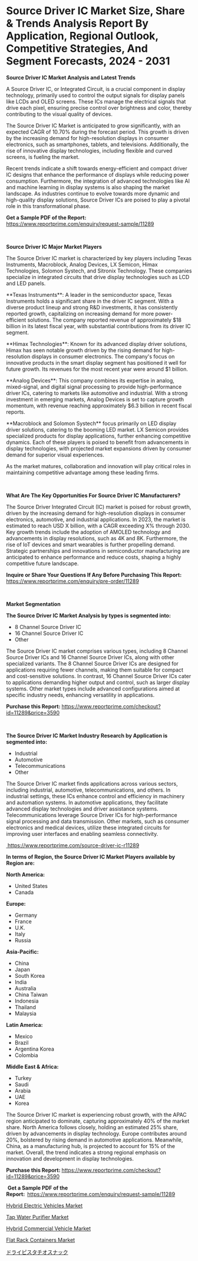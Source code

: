 <p><h1>Source Driver IC Market Size, Share & Trends Analysis Report By Application, Regional Outlook, Competitive Strategies, And Segment Forecasts, 2024 - 2031</h1></p><p><strong>Source Driver IC Market Analysis and Latest Trends</strong></p>
<p><p>A Source Driver IC, or Integrated Circuit, is a crucial component in display technology, primarily used to control the output signals for display panels like LCDs and OLED screens. These ICs manage the electrical signals that drive each pixel, ensuring precise control over brightness and color, thereby contributing to the visual quality of devices.</p><p>The Source Driver IC Market is anticipated to grow significantly, with an expected CAGR of 10.70% during the forecast period. This growth is driven by the increasing demand for high-resolution displays in consumer electronics, such as smartphones, tablets, and televisions. Additionally, the rise of innovative display technologies, including flexible and curved screens, is fueling the market.</p><p>Recent trends indicate a shift towards energy-efficient and compact driver IC designs that enhance the performance of displays while reducing power consumption. Furthermore, the integration of advanced technologies like AI and machine learning in display systems is also shaping the market landscape. As industries continue to evolve towards more dynamic and high-quality display solutions, Source Driver ICs are poised to play a pivotal role in this transformational phase.</p></p>
<p><strong>Get a Sample PDF of the Report:&nbsp;</strong> <a href="https://www.reportprime.com/enquiry/request-sample/11289">https://www.reportprime.com/enquiry/request-sample/11289</a></p>
<p>&nbsp;</p>
<p><strong>Source Driver IC Major Market Players</strong></p>
<p><p>The Source Driver IC market is characterized by key players including Texas Instruments, Macroblock, Analog Devices, LX Semicon, Himax Technologies, Solomon Systech, and Sitronix Technology. These companies specialize in integrated circuits that drive display technologies such as LCD and LED panels.</p><p>**Texas Instruments**: A leader in the semiconductor space, Texas Instruments holds a significant share in the driver IC segment. With a diverse product lineup and strong R&D investments, it has consistently reported growth, capitalizing on increasing demand for more power-efficient solutions. The company reported revenue of approximately $18 billion in its latest fiscal year, with substantial contributions from its driver IC segment.</p><p>**Himax Technologies**: Known for its advanced display driver solutions, Himax has seen notable growth driven by the rising demand for high-resolution displays in consumer electronics. The company's focus on innovative products in the smart display segment has positioned it well for future growth. Its revenues for the most recent year were around $1 billion.</p><p>**Analog Devices**: This company combines its expertise in analog, mixed-signal, and digital signal processing to provide high-performance driver ICs, catering to markets like automotive and industrial. With a strong investment in emerging markets, Analog Devices is set to capture growth momentum, with revenue reaching approximately $6.3 billion in recent fiscal reports.</p><p>**Macroblock and Solomon Systech** focus primarily on LED display driver solutions, catering to the booming LED market. LX Semicon provides specialized products for display applications, further enhancing competitive dynamics. Each of these players is poised to benefit from advancements in display technologies, with projected market expansions driven by consumer demand for superior visual experiences. </p><p>As the market matures, collaboration and innovation will play critical roles in maintaining competitive advantage among these leading firms.</p></p>
<p>&nbsp;</p>
<p><strong>What Are The Key Opportunities For Source Driver IC Manufacturers?</strong></p>
<p><p>The Source Driver Integrated Circuit (IC) market is poised for robust growth, driven by the increasing demand for high-resolution displays in consumer electronics, automotive, and industrial applications. In 2023, the market is estimated to reach USD X billion, with a CAGR exceeding X% through 2030. Key growth trends include the adoption of AMOLED technology and advancements in display resolutions, such as 4K and 8K. Furthermore, the rise of IoT devices and smart wearables is further propelling demand. Strategic partnerships and innovations in semiconductor manufacturing are anticipated to enhance performance and reduce costs, shaping a highly competitive future landscape.</p></p>
<p><strong>Inquire or Share Your Questions If Any Before Purchasing This Report:</strong> <a href="https://www.reportprime.com/enquiry/pre-order/11289">https://www.reportprime.com/enquiry/pre-order/11289</a></p>
<p>&nbsp;</p>
<p><strong>Market Segmentation</strong></p>
<p><strong>The Source Driver IC Market Analysis by types is segmented into:</strong></p>
<p><ul><li>8 Channel Source Driver IC</li><li>16 Channel Source Driver IC</li><li>Other</li></ul></p>
<p><p>The Source Driver IC market comprises various types, including 8 Channel Source Driver ICs and 16 Channel Source Driver ICs, along with other specialized variants. The 8 Channel Source Driver ICs are designed for applications requiring fewer channels, making them suitable for compact and cost-sensitive solutions. In contrast, 16 Channel Source Driver ICs cater to applications demanding higher output and control, such as larger display systems. Other market types include advanced configurations aimed at specific industry needs, enhancing versatility in applications.</p></p>
<p><strong>Purchase this Report:&nbsp;</strong><a href="https://www.reportprime.com/checkout?id=11289&price=3590">https://www.reportprime.com/checkout?id=11289&price=3590</a></p>
<p>&nbsp;</p>
<p><strong>The Source Driver IC Market Industry Research by Application is segmented into:</strong></p>
<p><ul><li>Industrial</li><li>Automotive</li><li>Telecommunications</li><li>Other</li></ul></p>
<p><p>The Source Driver IC market finds applications across various sectors, including industrial, automotive, telecommunications, and others. In industrial settings, these ICs enhance control and efficiency in machinery and automation systems. In automotive applications, they facilitate advanced display technologies and driver assistance systems. Telecommunications leverage Source Driver ICs for high-performance signal processing and data transmission. Other markets, such as consumer electronics and medical devices, utilize these integrated circuits for improving user interfaces and enabling seamless connectivity.</p></p>
<p><a href="https://www.reportprime.com/source-driver-ic-r11289">&nbsp;https://www.reportprime.com/source-driver-ic-r11289</a></p>
<p><strong>In terms of Region, the Source Driver IC Market Players available by Region are:</strong></p>
<p>
    <p> <strong> North America: </strong>
        <ul>
            <li>United States</li>
            <li>Canada</li>
        </ul>
        </p> 
    <p> <strong> Europe: </strong>
        <ul>
            <li>Germany</li>
            <li>France</li>
            <li>U.K.</li>
            <li>Italy</li>
            <li>Russia</li>
        </ul>
        </p> 
    <p> <strong> Asia-Pacific: </strong>
        <ul>
            <li>China</li>
            <li>Japan</li>
            <li>South Korea</li>
            <li>India</li>
            <li>Australia</li>
            <li>China Taiwan</li>
            <li>Indonesia</li>
            <li>Thailand</li>
            <li>Malaysia</li>
        </ul>
        </p> 
    <p> <strong> Latin America: </strong>
        <ul>
            <li>Mexico</li>
            <li>Brazil</li>
            <li>Argentina Korea</li>
            <li>Colombia</li>
        </ul>
        </p> 
    <p> <strong> Middle East & Africa: </strong>
        <ul>
            <li>Turkey</li>
            <li>Saudi</li>
            <li>Arabia</li>
            <li>UAE</li>
            <li>Korea</li>
        </ul>
    </p>
    </p>
<p><p>The Source Driver IC market is experiencing robust growth, with the APAC region anticipated to dominate, capturing approximately 40% of the market share. North America follows closely, holding an estimated 25% share, driven by advancements in display technology. Europe contributes around 20%, bolstered by rising demand in automotive applications. Meanwhile, China, as a manufacturing hub, is projected to account for 15% of the market. Overall, the trend indicates a strong regional emphasis on innovation and development in display technologies.</p></p>
<p><strong>Purchase this Report: </strong><a href="https://www.reportprime.com/checkout?id=11289&price=3590">https://www.reportprime.com/checkout?id=11289&price=3590</a></p>
<p>&nbsp;<strong>Get a Sample PDF of the Report:&nbsp;&nbsp;</strong><a href="https://www.reportprime.com/enquiry/request-sample/11289">https://www.reportprime.com/enquiry/request-sample/11289</a></p>
<p><strong></strong></p>
<p><p><a href="https://issuu.com/reportprime-2/docs/hybrid-electric-vehicles-market-siz_50c5149abe569e">Hybrid Electric Vehicles Market</a></p><p><a href="https://www.linkedin.com/pulse/tap-water-purifier-market-forecast-global-trends-analysis-cik6f?trackingId=XPX1yVcoRIeWKCBHobdxLQ%3D%3D">Tap Water Purifier Market</a></p><p><a href="https://issuu.com/reportprime-2/docs/hybrid-commercial-vehicle-market-si_b040765ce1c069">Hybrid Commercial Vehicle Market</a></p><p><a href="https://www.linkedin.com/pulse/flat-rack-containers-market-size-growth-industry-analysis-n1mnf?trackingId=tuw4TDn4THSsdD2rYvETDg%3D%3D">Flat Rack Containers Market</a></p><p><a href="https://medium.com/@ridleydamion/dried-pistachio-snack-market-%E3%81%AE%E3%82%B0%E3%83%AD%E3%83%BC%E3%83%90%E3%83%AB%E5%B8%82%E5%A0%B4%E6%A6%82%E8%A6%81%E3%81%AF-%E4%B8%96%E7%95%8C%E3%81%8A%E3%82%88%E3%81%B3%E4%B8%BB%E8%A6%81%E5%B8%82%E5%A0%B4%E3%81%AB%E3%81%8A%E3%81%91%E3%82%8B%E6%A5%AD%E7%95%8C%E3%81%AB%E5%BD%B1%E9%9F%BF%E3%82%92%E4%B8%8E%E3%81%88%E3%82%8B%E4%B8%BB%E8%A6%81%E3%81%AA%E3%83%88%E3%83%AC%E3%83%B3%E3%83%89%E3%81%AB%E3%81%A4%E3%81%84%E3%81%A6-%E7%8B%AC%E8%87%AA%E3%81%AE%E8%A6%96%E7%82%B9%E3%82%92%E6%8F%90%E4%BE%9B%E3%81%97%E3%81%BE%E3%81%99-cbff4c852d4b">ドライピスタチオスナック</a></p></p>